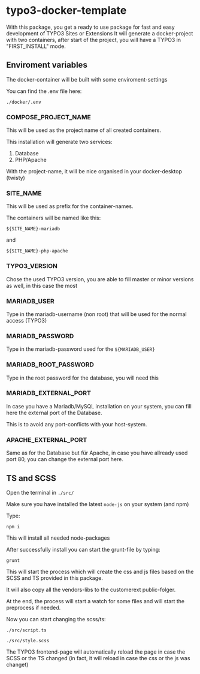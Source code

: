 # typo3-docker-template

With this package, you get a ready to use package for fast and easy development of TYPO3 Sites or Extensions
It will generate a docker-project with two containers, after start of the project, you will have a TYPO3 in "FIRST_INSTALL" mode.

## Enviroment variables

The docker-container will be built with some enviroment-settings

You can find the .env file here:
```
./docker/.env
```

### COMPOSE_PROJECT_NAME

This will be used as the project name of all created containers.

This installation will generate two services:
1. Database
2. PHP/Apache

With the project-name, it will be nice organised in your docker-desktop (twisty)

### SITE_NAME

This will be used as prefix for the container-names.

The containers will be named like this:

```
${SITE_NAME}-mariadb
```
and
```
${SITE_NAME}-php-apache
```

### TYPO3_VERSION

Chose the used TYPO3 version, you are able to fill master or minor versions as well, in this case the most 

### MARIADB_USER

Type in the mariadb-username (non root) that will be used for the normal access (TYPO3)

### MARIADB_PASSWORD

Type in the mariadb-password used for the ```${MARIADB_USER}```

### MARIADB_ROOT_PASSWORD

Type in the root password for the database, you will need this 

### MARIADB_EXTERNAL_PORT

In case you have a Mariadb/MySQL installation on your system, you can fill here the external port of the Database.

This is to avoid any port-conflicts with your host-system.

### APACHE_EXTERNAL_PORT

Same as for the Database but für Apache, in case you have allready used port 80, you can change the external port here.


## TS and SCSS

Open the terminal in ```./src/```

Make sure you have installed the latest ```node-js``` on your system (and npm)

Type:
```
npm i
```

This will install all needed node-packages

After successfully install you can start the grunt-file by typing:

```
grunt
```

This will start the process which will create the css and js files based on the SCSS and TS provided in this package.

It will also copy all the vendors-libs to the customerext public-folger.

At the end, the process will start a watch for some files and will start the preprocess if needed.

Now you can start changing the scss/ts:
```
./src/script.ts
```

```
./src/style.scss
```

The TYPO3 frontend-page will automatically reload the page in case the SCSS or the TS changed (in fact, it will reload in case the css or the js was changet)

